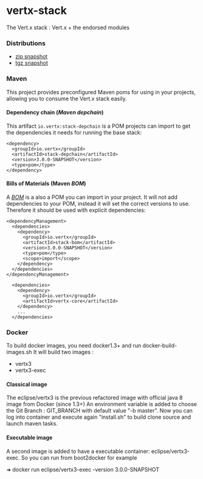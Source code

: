 vertx-stack
========

The Vert.x stack : Vert.x + the endorsed modules

### Distributions

- [zip snapshot](https://oss.sonatype.org/service/local/artifact/maven/content?r=snapshots&g=io.vertx&a=vertx-stack-dist&v=3.0.0-SNAPSHOT&e=zip)
- [tgz snapshot](https://oss.sonatype.org/service/local/artifact/maven/content?r=snapshots&g=io.vertx&a=vertx-stack-dist&v=3.0.0-SNAPSHOT&e=tar.gz)

### Maven

This project provides preconfigured Maven poms for using in your projects, allowing you to consume the Vert.x stack
easily.

#### Dependency chain (_Maven depchain_)

This artifact `io.vertx:stack-depchain` is a POM projects can import to get the dependencies it needs for running
the base stack:

~~~~
<dependency>
  <groupId>io.vertx</groupId>
  <artifactId>stack-depchain</artifactId>
  <version>3.0.0-SNAPSHOT</version>
  <type>pom</type>
</dependency>
~~~~

#### Bills of Materials (Maven _BOM_)

A [_BOM_](http://maven.apache.org/guides/introduction/introduction-to-dependency-mechanism.html) is a also a POM you
can import in your project. It will not add dependencies to your POM, instead it will set the correct versions to use.
Therefore it should be used with explicit dependencies:

~~~~
<dependencyManagement>
  <dependencies>
    <dependency>
      <groupId>io.vertx</groupId>
      <artifactId>stack-bom</artifactId>
      <version>3.0.0-SNAPSHOT</version>
      <type>pom</type>
      <scope>import</scope>
    </dependency>
  </dependencies>
</dependencyManagement>

  <dependencies>
    <dependency>
      <groupId>io.vertx</groupId>
      <artifactId>vertx-core</artifactId>
    </dependency>
    ...
  </dependencies>
~~~~

### Docker

To build docker images, you need docker1.3+ and run docker-build-images.sh
It will build two images :
- vertx3
- vertx3-exec

#### Classical image

The eclipse/vertx3 is the previous refactored image with official java 8 image from Docker (since 1.3+)
An environment variable is added to choose the Git Branch : GIT_BRANCH with default value "-b master".
Now you can log into container and execute again "install.sh" to build clone source and launch maven tasks. 

#### Executable image

A second image is added to have a executable container: eclipse/vertx3-exec.
So you can run from boot2docker for example

➜  docker run eclipse/vertx3-exec -version
3.0.0-SNAPSHOT


